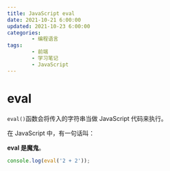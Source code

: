 ```yaml
---
title: JavaScript eval
date: 2021-10-21 6:00:00
updated: 2021-10-23 6:00:00
categories:
        - 编程语言
tags:
        - 前端
        - 学习笔记
        - JavaScript
---
```


# eval

`eval()`函数会将传入的字符串当做 JavaScript 代码来执行。

在 JavaScript 中，有一句话叫：

**eval 是魔鬼**。

```js
console.log(eval('2 + 2'));
```
